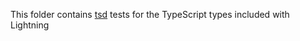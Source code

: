 This folder contains [tsd](https://github.com/SamVerschueren/tsd) tests for the TypeScript
types included with Lightning
